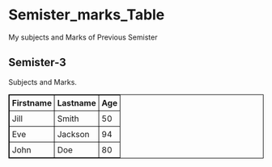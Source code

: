 # Semister_marks_Table
My subjects and Marks of Previous Semister

<html>
<head>
<style>
table, th, td {
  border: 1px solid black;
  border-collapse: collapse;
}
th, td {
  padding: 5px;
}
th {
  text-align: left;
}
  #t01 tr:nth-child(even) {
  background-color: #eee;
}
#t01 tr:nth-child(odd) {
 background-color: #fff;
}
#t01 th {
  background-color: black;
  color: white;
}
  
</style>
</head>
<body>

<h2>Semister-3</h2>
<p>Subjects and Marks.</p>

<table style="width:100%">
  <tr>
    <th>Firstname</th>
    <th>Lastname</th> 
    <th>Age</th>
  </tr>
  <tr>
    <td>Jill</td>
    <td>Smith</td>
    <td>50</td>
  </tr>
  <tr>
    <td>Eve</td>
    <td>Jackson</td>
    <td>94</td>
  </tr>
  <tr>
    <td>John</td>
    <td>Doe</td>
    <td>80</td>
  </tr>
</table>

</body>
</html>
